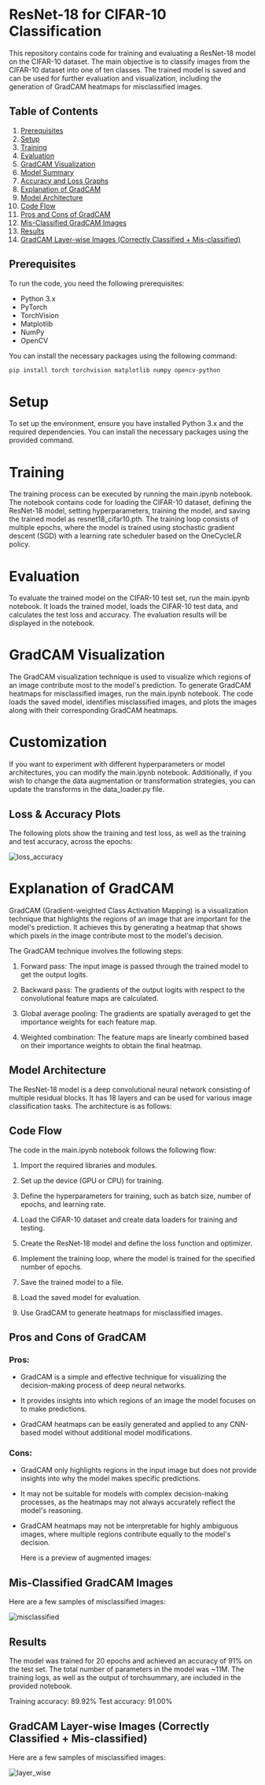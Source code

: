 # ResNet-18 for CIFAR-10 Classification

This repository contains code for training and evaluating a ResNet-18 model on the CIFAR-10 dataset. The main objective is to classify images from the CIFAR-10 dataset into one of ten classes. The trained model is saved and can be used for further evaluation and visualization, including the generation of GradCAM heatmaps for misclassified images.

## Table of Contents

1. [Prerequisites](#prerequisites)
2. [Setup](#setup)
3. [Training](#training)
4. [Evaluation](#evaluation)
5. [GradCAM Visualization](#gradcam-visualization)
6. [Model Summary](#model-summary)
7. [Accuracy and Loss Graphs](#accuracy-and-loss-graphs)
8. [Explanation of GradCAM](#explanation-of-gradcam)
9. [Model Architecture](#model-architecture)
10. [Code Flow](#code-flow)
11. [Pros and Cons of GradCAM](#pros-and-cons-of-gradcam)
12. [Mis-Classified GradCAM Images](#mis-classified-gradcam)
13. [Results](#results)
14. [GradCAM Layer-wise Images (Correctly Classified + Mis-classified)](#gradcam_classified)


## Prerequisites

To run the code, you need the following prerequisites:

- Python 3.x
- PyTorch
- TorchVision
- Matplotlib
- NumPy
- OpenCV

You can install the necessary packages using the following command:

```bash
pip install torch torchvision matplotlib numpy opencv-python
```

# Setup

To set up the environment, ensure you have installed Python 3.x and the required dependencies. You can install the necessary packages using the provided command.

# Training

The training process can be executed by running the main.ipynb notebook. The notebook contains code for loading the CIFAR-10 dataset, defining the ResNet-18 model, setting hyperparameters, training the model, and saving the trained model as resnet18_cifar10.pth. The training loop consists of multiple epochs, where the model is trained using stochastic gradient descent (SGD) with a learning rate scheduler based on the OneCycleLR policy.

# Evaluation

To evaluate the trained model on the CIFAR-10 test set, run the main.ipynb notebook. It loads the trained model, loads the CIFAR-10 test data, and calculates the test loss and accuracy. The evaluation results will be displayed in the notebook.

# GradCAM Visualization

The GradCAM visualization technique is used to visualize which regions of an image contribute most to the model's prediction. To generate GradCAM heatmaps for misclassified images, run the main.ipynb notebook. The code loads the saved model, identifies misclassified images, and plots the images along with their corresponding GradCAM heatmaps.

# Customization

If you want to experiment with different hyperparameters or model architectures, you can modify the main.ipynb notebook. Additionally, if you wish to change the data augmentation or transformation strategies, you can update the transforms in the data_loader.py file.

## Loss & Accuracy Plots

The following plots show the training and test loss, as well as the training and test accuracy, across the epochs:

![loss_accuracy](./Images/loss_accuracy.png)

# Explanation of GradCAM

GradCAM (Gradient-weighted Class Activation Mapping) is a visualization technique that highlights the regions of an image that are important for the model's prediction. It achieves this by generating a heatmap that shows which pixels in the image contribute most to the model's decision.

The GradCAM technique involves the following steps:

1. Forward pass: The input image is passed through the trained model to get the output logits.

2. Backward pass: The gradients of the output logits with respect to the convolutional feature maps are calculated.

3. Global average pooling: The gradients are spatially averaged to get the importance weights for each feature map.

4. Weighted combination: The feature maps are linearly combined based on their importance weights to obtain the final heatmap.

## Model Architecture

The ResNet-18 model is a deep convolutional neural network consisting of multiple residual blocks. It has 18 layers and can be used for various image classification tasks. The architecture is as follows:



## Code Flow

The code in the main.ipynb notebook follows the following flow:

1. Import the required libraries and modules.

2. Set up the device (GPU or CPU) for training.

3. Define the hyperparameters for training, such as batch size, number of epochs, and learning rate.

4. Load the CIFAR-10 dataset and create data loaders for training and testing.

5. Create the ResNet-18 model and define the loss function and optimizer.

6. Implement the training loop, where the model is trained for the specified number of epochs.

7. Save the trained model to a file.

8. Load the saved model for evaluation.

9. Use GradCAM to generate heatmaps for misclassified images.

## Pros and Cons of GradCAM

### Pros:

- GradCAM is a simple and effective technique for visualizing the decision-making process of deep neural networks.

- It provides insights into which regions of an image the model focuses on to make predictions.

- GradCAM heatmaps can be easily generated and applied to any CNN-based model without additional model modifications.

### Cons:

- GradCAM only highlights regions in the input image but does not provide insights into why the model makes specific predictions.

- It may not be suitable for models with complex decision-making processes, as the heatmaps may not always accurately reflect the model's reasoning.

- GradCAM heatmaps may not be interpretable for highly ambiguous images, where multiple regions contribute equally to the model's decision.

  Here is a preview of augmented images:

## Mis-Classified GradCAM Images

Here are a few samples of misclassified images:

![misclassified](./Images/misclassified_images.png)

## Results

The model was trained for 20 epochs and achieved an accuracy of 91% on the test set. The total number of parameters in the model was ~11M. The training logs, as well as the output of torchsummary, are included in the provided notebook.

Training accuracy: 89.92%
Test accuracy: 91.00%

## GradCAM Layer-wise Images (Correctly Classified + Mis-classified)

Here are a few samples of misclassified images:

![layer_wise](./Images/layer_wise_GradCAM.png)
